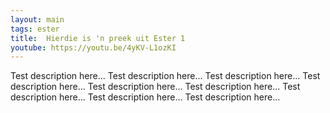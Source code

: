 ```yaml
---
layout: main
tags: ester
title:  Hierdie is 'n preek uit Ester 1
youtube: https://youtu.be/4yKV-L1ozKI
--- 
```

Test description here... Test description here... Test description here... Test description here... Test description here... Test description here... Test description here... Test description here... Test description here...
